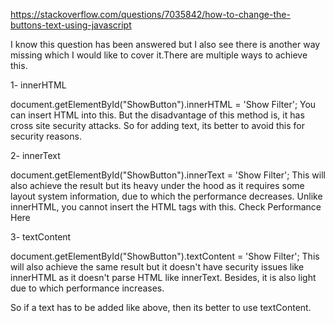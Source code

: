https://stackoverflow.com/questions/7035842/how-to-change-the-buttons-text-using-javascript 

I know this question has been answered but I also see there is another way missing which I would like to cover it.There are multiple ways to achieve this.

1- innerHTML

document.getElementById("ShowButton").innerHTML = 'Show Filter';
You can insert HTML into this. But the disadvantage of this method is, it has cross site security attacks. So for adding text, its better to avoid this for security reasons.

2- innerText

document.getElementById("ShowButton").innerText = 'Show Filter';
This will also achieve the result but its heavy under the hood as it requires some layout system information, due to which the performance decreases. Unlike innerHTML, you cannot insert the HTML tags with this. Check Performance Here

3- textContent

document.getElementById("ShowButton").textContent = 'Show Filter';
This will also achieve the same result but it doesn't have security issues like innerHTML as it doesn't parse HTML like innerText. Besides, it is also light due to which performance increases.

So if a text has to be added like above, then its better to use textContent.

